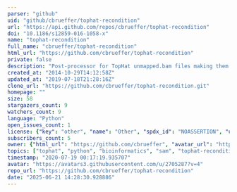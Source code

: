 ```yaml
---
parser: "github"
uid: "github/cbrueffer/tophat-recondition"
url: "https://api.github.com/repos/cbrueffer/tophat-recondition"
doi: "10.1186/s12859-016-1058-x"
name: "tophat-recondition"
full_name: "cbrueffer/tophat-recondition"
html_url: "https://github.com/cbrueffer/tophat-recondition"
private: false
description: "Post-processor for TopHat unmapped.bam files making them useable by downstream software."
created_at: "2014-10-29T14:12:58Z"
updated_at: "2019-07-18T21:28:16Z"
clone_url: "https://github.com/cbrueffer/tophat-recondition.git"
homepage: ""
size: 58
stargazers_count: 9
watchers_count: 9
language: "Python"
open_issues_count: 1
license: {"key": "other", "name": "Other", "spdx_id": "NOASSERTION", "url": null, "node_id": "MDc6TGljZW5zZTA="}
subscribers_count: 5
owner: {"html_url": "https://github.com/cbrueffer", "avatar_url": "https://avatars3.githubusercontent.com/u/2705287?v=4", "login": "cbrueffer", "type": "User"}
topics: ["tophat", "python", "bioinformatics", "sam", "tophat-recondition", "ngs"]
timestamp: "2020-07-19 00:17:19.935707"
avatar: "https://avatars3.githubusercontent.com/u/2705287?v=4"
repo_url: "https://github.com/cbrueffer/tophat-recondition"
date: "2025-06-21 14:28:30.928886"
---
```

